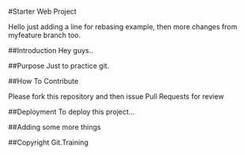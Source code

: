 #Starter Web Project

Hello just adding a line for rebasing example, then more changes from myfeature branch too.

##Introduction
Hey guys..

##Purpose
Just to practice git.

##How To Contribute

Please fork this repository and then issue Pull Requests for review

##Deployment
To deploy this project...

##Adding some more things

##Copyright
Git.Training
